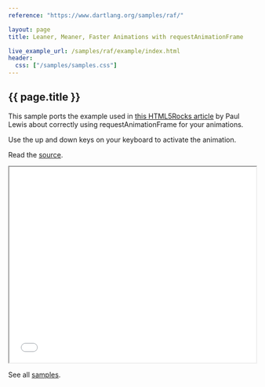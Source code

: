 ```yaml
---
reference: "https://www.dartlang.org/samples/raf/"

layout: page
title: Leaner, Meaner, Faster Animations with requestAnimationFrame

live_example_url: /samples/raf/example/index.html
header:
  css: ["/samples/samples.css"]
---
```


## {{ page.title }}

This sample ports the example used in
[this HTML5Rocks article](http://www.html5rocks.com/en/tutorials/speed/animations/)
by Paul Lewis about correctly using requestAnimationFrame for your animations.

Use the up and down keys on your keyboard to activate the animation.

Read the
[source](https://github.com/dart-lang/dart-samples/tree/master/html5/web/speed/animations).

<iframe class="running-app-frame"
        style="height:400px;width:100%;"
        src="{{page.live_example_url}}">
</iframe>

See all [samples](/samples/).
